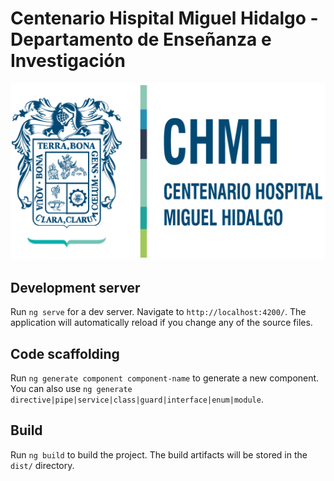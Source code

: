 # Centenario Hispital Miguel Hidalgo - Departamento de Enseñanza e Investigación

![](https://raw.githubusercontent.com/LeonelYLuego/chmh-ensenanza-e-investigacion-frontend/main/documents/images/logo.png)

## Development server

Run `ng serve` for a dev server. Navigate to `http://localhost:4200/`. The application will automatically reload if you change any of the source files.

## Code scaffolding

Run `ng generate component component-name` to generate a new component. You can also use `ng generate directive|pipe|service|class|guard|interface|enum|module`.

## Build

Run `ng build` to build the project. The build artifacts will be stored in the `dist/` directory.